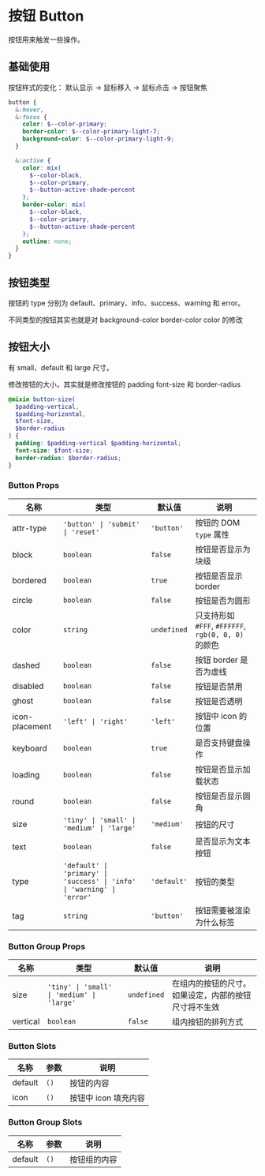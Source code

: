 # 按钮 Button

按钮用来触发一些操作。

## 基础使用

<demo src='./demos/basic.vue' />

按钮样式的变化： 默认显示 -> 鼠标移入 -> 鼠标点击 -> 按钮聚焦

```scss
button {
  &:hover,
  &:focus {
    color: $--color-primary;
    border-color: $--color-primary-light-7;
    background-color: $--color-primary-light-9;
  }

  &:active {
    color: mix(
      $--color-black,
      $--color-primary,
      $--button-active-shade-percent
    );
    border-color: mix(
      $--color-black,
      $--color-primary,
      $--button-active-shade-percent
    );
    outline: none;
  }
}
```

## 按钮类型

按钮的 type 分别为 default、primary、info、success、warning 和 error。

<demo src='./demos/type.vue' />

不同类型的按钮其实也就是对 background-color border-color color 的修改

## 按钮大小

有 small、default 和 large 尺寸。

<demo src='./demos/size.vue' />

修改按钮的大小，其实就是修改按钮的 padding font-size 和 border-radius

```scss
@mixin button-size(
  $padding-vertical,
  $padding-horizontal,
  $font-size,
  $border-radius
) {
  padding: $padding-vertical $padding-horizontal;
  font-size: $font-size;
  border-radius: $border-radius;
}
```

### Button Props

| 名称           | 类型                                                                    | 默认值      | 说明                                                |
| -------------- | ----------------------------------------------------------------------- | ----------- | --------------------------------------------------- |
| attr-type      | `'button' \| 'submit' \| 'reset'`                                       | `'button'`  | 按钮的 DOM `type` 属性                              |
| block          | `boolean`                                                               | `false`     | 按钮是否显示为块级                                  |
| bordered       | `boolean`                                                               | `true`      | 按钮是否显示 border                                 |
| circle         | `boolean`                                                               | `false`     | 按钮是否为圆形                                      |
| color          | `string`                                                                | `undefined` | 只支持形如 `#FFF`, `#FFFFFF`, `rgb(0, 0, 0)` 的颜色 |
| dashed         | `boolean`                                                               | `false`     | 按钮 border 是否为虚线                              |
| disabled       | `boolean`                                                               | `false`     | 按钮是否禁用                                        |
| ghost          | `boolean`                                                               | `false`     | 按钮是否透明                                        |
| icon-placement | `'left' \| 'right'`                                                     | `'left'`    | 按钮中 icon 的位置                                  |
| keyboard       | `boolean`                                                               | `true`      | 是否支持键盘操作                                    |
| loading        | `boolean`                                                               | `false`     | 按钮是否显示加载状态                                |
| round          | `boolean`                                                               | `false`     | 按钮是否显示圆角                                    |
| size           | `'tiny' \| 'small' \| 'medium' \| 'large'`                              | `'medium'`  | 按钮的尺寸                                          |
| text           | `boolean`                                                               | `false`     | 是否显示为文本按钮                                  |
| type           | `'default' \| 'primary' \| 'success' \| 'info' \| 'warning' \| 'error'` | `'default'` | 按钮的类型                                          |
| tag            | `string`                                                                | `'button'`  | 按钮需要被渲染为什么标签                            |

### Button Group Props

| 名称     | 类型                                       | 默认值      | 说明                                                 |
| -------- | ------------------------------------------ | ----------- | ---------------------------------------------------- |
| size     | `'tiny' \| 'small' \| 'medium' \| 'large'` | `undefined` | 在组内的按钮的尺寸。如果设定，内部的按钮尺寸将不生效 |
| vertical | `boolean`                                  | `false`     | 组内按钮的排列方式                                   |

### Button Slots

| 名称    | 参数 | 说明                 |
| ------- | ---- | -------------------- |
| default | `()` | 按钮的内容           |
| icon    | `()` | 按钮中 icon 填充内容 |

### Button Group Slots

| 名称    | 参数 | 说明         |
| ------- | ---- | ------------ |
| default | `()` | 按钮组的内容 |
